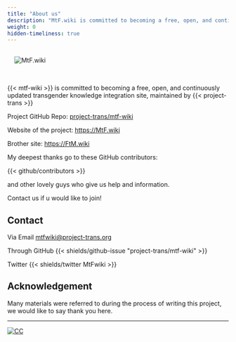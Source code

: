 ```yaml
---
title: "About us"
description: "MtF.wiki is committed to becoming a free, open, and continuously updated transgender knowledge integration site."
weight: 0
hidden-timeliness: true
---
```


<link rel="stylesheet" href="https://cdn.jsdelivr.net/npm/bootstrap-icons@1.5.0/font/bootstrap-icons.css">

<img src="/new/mtf-wiki-long.svg" style="background-color:none;border:none;padding:16px 16px 32px" alt="MtF.wiki"/>

{{< mtf-wiki >}} is committed to becoming a free, open, and continuously updated transgender knowledge integration site, maintained by {{< project-trans >}}

Project <i class="bi bi-github" aria-label="GitHub"></i> GitHub Repo: [project-trans/mtf-wiki](https://github.com/project-trans/MtF-wiki)

<i class="bi bi-link-45deg" aria-label="Website"></i> Website of the project: <https://MtF.wiki>

Brother site: <https://FtM.wiki>

My deepest thanks go to these GitHub contributors:

{{< github/contributors >}}

and other lovely guys who give us help and information.

Contact us if u would like to join!

## Contact

Via Email <mtfwiki@project-trans.org>

Through GitHub {{< shields/github-issue "project-trans/mtf-wiki" >}}

Twitter {{< shields/twitter MtFwiki >}}

## Acknowledgement

Many materials were referred to during the process of writing this project, we would like to say thank you here.

---

[![CC](https://i.creativecommons.org/l/by-sa/4.0/88x31.png)](https://creativecommons.org/licenses/by-sa/4.0)
